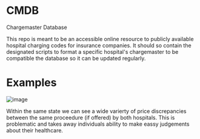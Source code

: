 # CMDB
Chargemaster Database

This repo is meant to be an accessible online resource to publicly available hospital charging codes for insurance companies. It should so contain the designated scripts to format a specific hospital's chargemaster to be compatible the database so it can be updated regularly. 

# Examples
![image](https://github.com/user-attachments/assets/e495436b-1474-4ed5-a543-5d028bd08a07)

Within the same state we can see a wide varierty of price discrepancies between the same proceedure (if offered) by both hospitals. This is problematic and takes away individuals ability to make eassy judgements about their healthcare. 
